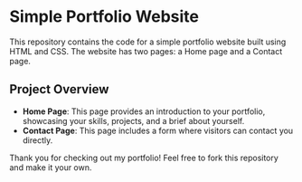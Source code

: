 # Simple Portfolio Website

This repository contains the code for a simple portfolio website built using HTML and CSS. The website has two pages: a Home page and a Contact page.

## Project Overview

- **Home Page**: This page provides an introduction to your portfolio, showcasing your skills, projects, and a brief about yourself.
- **Contact Page**: This page includes a form where visitors can contact you directly.

Thank you for checking out my portfolio! Feel free to fork this repository and make it your own.
